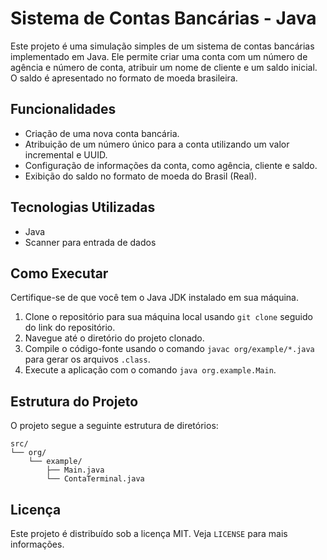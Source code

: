 # Sistema de Contas Bancárias - Java

Este projeto é uma simulação simples de um sistema de contas bancárias implementado em Java. Ele permite criar uma conta com um número de agência e número de conta, atribuir um nome de cliente e um saldo inicial. O saldo é apresentado no formato de moeda brasileira.

## Funcionalidades

- Criação de uma nova conta bancária.
- Atribuição de um número único para a conta utilizando um valor incremental e UUID.
- Configuração de informações da conta, como agência, cliente e saldo.
- Exibição do saldo no formato de moeda do Brasil (Real).

## Tecnologias Utilizadas

- Java
- Scanner para entrada de dados

## Como Executar

Certifique-se de que você tem o Java JDK instalado em sua máquina.

1. Clone o repositório para sua máquina local usando `git clone` seguido do link do repositório.
2. Navegue até o diretório do projeto clonado.
3. Compile o código-fonte usando o comando `javac org/example/*.java` para gerar os arquivos `.class`.
4. Execute a aplicação com o comando `java org.example.Main`.

## Estrutura do Projeto

O projeto segue a seguinte estrutura de diretórios:

```
src/
└── org/
    └── example/
        ├── Main.java
        └── ContaTerminal.java
```

## Licença

Este projeto é distribuído sob a licença MIT. Veja `LICENSE` para mais informações.